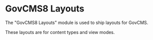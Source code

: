 # GovCMS8 Layouts

The "GovCMS8 Layouts" module is used to ship layouts for GovCMS.

These layouts are for content types and view modes.
